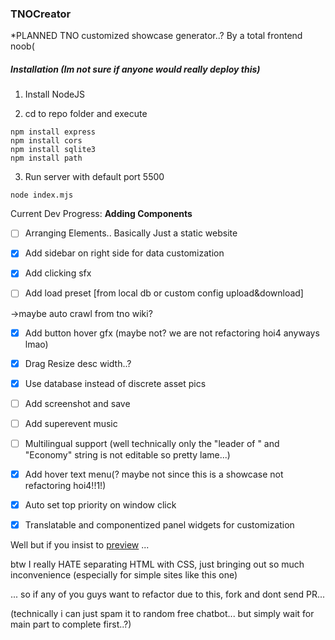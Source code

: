 ### TNOCreator
*PLANNED TNO customized showcase generator..? By a total frontend noob(

##### Installation (Im not sure if anyone would really deploy this)
1. Install NodeJS

2. cd to repo folder and execute

```
npm install express
npm install cors
npm install sqlite3
npm install path
```

3. Run server with default port 5500

`node index.mjs`

Current Dev Progress: **Adding Components**

- [ ] Arranging Elements.. Basically Just a static website

- [x] Add sidebar on right side for data customization

- [x] Add clicking sfx

- [ ] Add load preset [from local db or custom config upload&download]

 ->maybe auto crawl from tno wiki?

- [x] Add button hover gfx (maybe not? we are not refactoring hoi4 anyways lmao)

- [x] Drag Resize desc width..?

- [x] Use database instead of discrete asset pics

- [ ] Add screenshot and save

- [ ] Add superevent music

- [ ] Multilingual support (well technically only the "leader of " and "Economy" string is not editable so pretty lame...)

- [x] Add hover text menu(? maybe not since this is a showcase not refactoring hoi4!!1!)

- [x] Auto set top priority on window click

- [x] Translatable and componentized panel widgets for customization

Well but if you insist to [preview](https://hittygubby.github.io/TNOCreator/) ... 

btw I really HATE separating HTML with CSS, just bringing out so much inconvenience (especially for simple sites like this one)

... so if any of you guys want to refactor due to this, fork and dont send PR...

(technically i can just spam it to random free chatbot... but simply wait for main part to complete first..?)